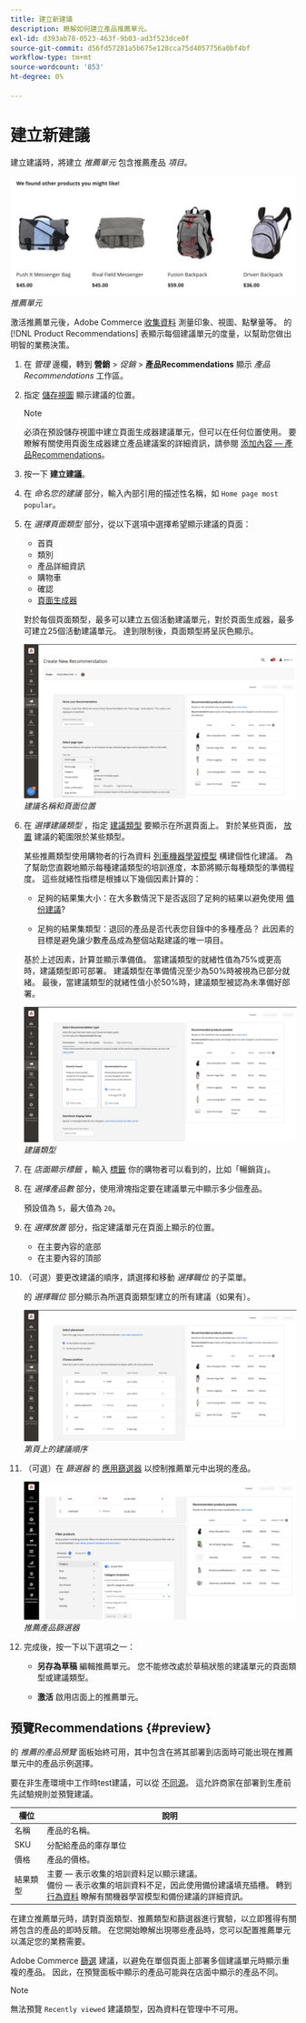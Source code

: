 ```yaml
---
title: 建立新建議
description: 瞭解如何建立產品推薦單元。
exl-id: d393ab78-0523-463f-9b03-ad3f523dce0f
source-git-commit: d56fd57281a5b675e128cca75d4057756a0bf4bf
workflow-type: tm+mt
source-wordcount: '853'
ht-degree: 0%

---
```


# 建立新建議

建立建議時，將建立 _推薦單元_ 包含推薦產品 _項目_。

![推薦單元](assets/unit.png)
_推薦單元_

激活推薦單元後，Adobe Commerce [收集資料](workspace.md) 測量印象、視圖、點擊量等。 的 [!DNL Product Recommendations] 表顯示每個建議單元的度量，以幫助您做出明智的業務決策。

1. 在 _管理_ 邊欄，轉到 **營銷** > _促銷_ > **產品Recommendations** 顯示 _產品Recommendations_ 工作區。

1. 指定 [儲存視圖](https://experienceleague.adobe.com/docs/commerce-admin/start/setup/websites-stores-views.html#scope-settings) 顯示建議的位置。

   >[!NOTE]
   >
   > 必須在預設儲存視圖中建立頁面生成器建議單元，但可以在任何位置使用。 要瞭解有關使用頁面生成器建立產品建議案的詳細資訊，請參閱 [添加內容 — 產品Recommendations](https://experienceleague.adobe.com/docs/commerce-admin/page-builder/add-content/recommendations.html)。

1. 按一下 **建立建議**。

1. 在 _命名您的建議_ 部分，輸入內部引用的描述性名稱，如 `Home page most popular`。

1. 在 _選擇頁面類型_ 部分，從以下選項中選擇希望顯示建議的頁面：

   - 首頁
   - 類別
   - 產品詳細資訊
   - 購物車
   - 確認
   - [頁面生成器](https://experienceleague.adobe.com/docs/commerce-admin/page-builder/add-content/recommendations.html)

   對於每個頁面類型，最多可以建立五個活動建議單元，對於頁面生成器，最多可建立25個活動建議單元。 達到限制後，頁面類型將呈灰色顯示。

   ![建議名稱和頁](assets/create-recommendation.png)
   _建議名稱和頁面位置_

1. 在 _選擇建議類型_ ，指定 [建議類型](type.md) 要顯示在所選頁面上。 對於某些頁面， [放置](placement.md) 建議的範圍限於某些類型。

   某些推薦類型使用購物者的行為資料 [列車機器學習模型](behavioral-data.md) 構建個性化建議。 為了幫助您直觀地顯示每種建議類型的培訓進度，本節將顯示每種類型的準備程度。 這些就緒性指標是根據以下幾個因素計算的：

   - 足夠的結果集大小：在大多數情況下是否返回了足夠的結果以避免使用 [備份建議](behavioral-data.md#backuprecs)?

   - 足夠的結果集類型：退回的產品是否代表您目錄中的多種產品？ 此因素的目標是避免讓少數產品成為整個站點建議的唯一項目。

   基於上述因素，計算並顯示準備值。 當建議類型的就緒性值為75%或更高時，建議類型即可部署。 建議類型在準備情況至少為50%時被視為已部分就緒。 最後，當建議類型的就緒性值小於50%時，建議類型被認為未準備好部署。

   ![建議類型](assets/create-recommendation-select-type.png)
   _建議類型_

1. 在 _店面顯示標籤_ ，輸入 [標籤](placement.md#recommendation-labels) 你的購物者可以看到的，比如「暢銷貨」。

1. 在 _選擇產品數_ 部分，使用滑塊指定要在建議單元中顯示多少個產品。

   預設值為 `5`，最大值為 `20`。

1. 在 _選擇放置_ 部分，指定建議單元在頁面上顯示的位置。

   - 在主要內容的底部
   - 在主要內容的頂部

1. （可選）要更改建議的順序，請選擇和移動 _選擇職位_ 的子菜單。

   的 _選擇職位_ 部分顯示為所選頁面類型建立的所有建議（如果有）。

   ![建議訂單](assets/create-recommendation-select-placement.png)
   _第頁上的建議順序_

1. （可選）在 _篩選器_ 的 [應用篩選器](filters.md) 以控制推薦單元中出現的產品。

   ![建議篩選器](assets/create-recommendation-filter-products.png)
   _推薦產品篩選器_

1. 完成後，按一下以下選項之一：

   - **另存為草稿** 編輯推薦單元。 您不能修改處於草稿狀態的建議單元的頁面類型或建議類型。

   - **激活** 啟用店面上的推薦單元。

## 預覽Recommendations {#preview}

的 _推薦的產品預覽_ 面板始終可用，其中包含在將其部署到店面時可能出現在推薦單元中的產品示例選擇。

要在非生產環境中工作時test建議，可以從 [不同源](settings.md)。 這允許商家在部署到生產前先試驗規則並預覽建議。

| 欄位 | 說明 |
|---|---|
| 名稱 | 產品的名稱。 |
| SKU | 分配給產品的庫存單位 |
| 價格 | 產品的價格。 |
| 結果類型 | 主要 — 表示收集的培訓資料足以顯示建議。<br />備份 — 表示收集的培訓資料不足，因此使用備份建議填充插槽。 轉到 [行為資料](behavioral-data.md) 瞭解有關機器學習模型和備份建議的詳細資訊。 |

在建立推薦單元時，請對頁面類型、推薦類型和篩選器進行實驗，以立即獲得有關將包含的產品的即時反饋。 在您開始瞭解出現哪些產品時，您可以配置推薦單元以滿足您的業務需要。

Adobe Commerce [篩選](filters.md) 建議，以避免在單個頁面上部署多個建議單元時顯示重複的產品。 因此，在預覽面板中顯示的產品可能與在店面中顯示的產品不同。

>[!NOTE]
>
> 無法預覽 `Recently viewed` 建議類型，因為資料在管理中不可用。
